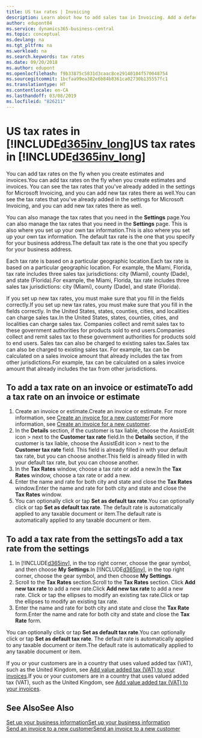 ```yaml
---
title: US tax rates | Invoicing
description: Learn about how to add sales tax in Invoicing. Add a default tax rate based on your own address, and add tax rates for your customers.
author: edupont04
ms.service: dynamics365-business-central
ms.topic: conceptual
ms.devlang: na
ms.tgt_pltfrm: na
ms.workload: na
ms.search.keywords: tax rates
ms.date: 09/20/2018
ms.author: edupont
ms.openlocfilehash: f9b33875c5831d3caac8ce29140104f570048754
ms.sourcegitcommit: 1bcfaa99ea302e6b84b8361ca02730b135557fc1
ms.translationtype: HT
ms.contentlocale: en-CA
ms.lasthandoff: 03/08/2019
ms.locfileid: "826211"
---
```

# <a name="us-tax-rates-in-included365invlongincludesd365invlongmd"></a><span data-ttu-id="1e26c-104">US tax rates in [!INCLUDE[d365inv_long](includes/d365inv_long.md)]</span><span class="sxs-lookup"><span data-stu-id="1e26c-104">US tax rates in [!INCLUDE[d365inv_long](includes/d365inv_long.md)]</span></span>
<span data-ttu-id="1e26c-105">You can add tax rates on the fly when you create estimates and invoices.</span><span class="sxs-lookup"><span data-stu-id="1e26c-105">You can add tax rates on the fly when you create estimates and invoices.</span></span> <span data-ttu-id="1e26c-106">You can see the tax rates that you've already added in the settings for Microsoft Invoicing, and you can add new tax rates there as well.</span><span class="sxs-lookup"><span data-stu-id="1e26c-106">You can see the tax rates that you've already added in the settings for Microsoft Invoicing, and you can add new tax rates there as well.</span></span>  

<span data-ttu-id="1e26c-107">You can also manage the tax rates that you need in the **Settings** page.</span><span class="sxs-lookup"><span data-stu-id="1e26c-107">You can also manage the tax rates that you need in the **Settings** page.</span></span> <span data-ttu-id="1e26c-108">This is also where you set up your own tax information.</span><span class="sxs-lookup"><span data-stu-id="1e26c-108">This is also where you set up your own tax information.</span></span> <span data-ttu-id="1e26c-109">The default tax rate is the one that you specify for your business address.</span><span class="sxs-lookup"><span data-stu-id="1e26c-109">The default tax rate is the one that you specify for your business address.</span></span>  

<span data-ttu-id="1e26c-110">Each tax rate is based on a particular geographic location.</span><span class="sxs-lookup"><span data-stu-id="1e26c-110">Each tax rate is based on a particular geographic location.</span></span> <span data-ttu-id="1e26c-111">For example, the Miami, Florida, tax rate includes three sales tax jurisdictions: city (Miami), county (Dade), and state (Florida).</span><span class="sxs-lookup"><span data-stu-id="1e26c-111">For example, the Miami, Florida, tax rate includes three sales tax jurisdictions: city (Miami), county (Dade), and state (Florida).</span></span>  

<span data-ttu-id="1e26c-112">If you set up new tax rates, you must make sure that you fill in the fields correctly.</span><span class="sxs-lookup"><span data-stu-id="1e26c-112">If you set up new tax rates, you must make sure that you fill in the fields correctly.</span></span> <span data-ttu-id="1e26c-113">In the United States, states, counties, cities, and localities can charge sales tax.</span><span class="sxs-lookup"><span data-stu-id="1e26c-113">In the United States, states, counties, cities, and localities can charge sales tax.</span></span> <span data-ttu-id="1e26c-114">Companies collect and remit sales tax to these government authorities for products sold to end users.</span><span class="sxs-lookup"><span data-stu-id="1e26c-114">Companies collect and remit sales tax to these government authorities for products sold to end users.</span></span> <span data-ttu-id="1e26c-115">Sales tax can also be charged to existing sales tax.</span><span class="sxs-lookup"><span data-stu-id="1e26c-115">Sales tax can also be charged to existing sales tax.</span></span> <span data-ttu-id="1e26c-116">For example, tax can be calculated on a sales invoice amount that already includes the tax from other jurisdictions.</span><span class="sxs-lookup"><span data-stu-id="1e26c-116">For example, tax can be calculated on a sales invoice amount that already includes the tax from other jurisdictions.</span></span>  

## <a name="to-add-a-tax-rate-on-an-invoice-or-estimate"></a><span data-ttu-id="1e26c-117">To add a tax rate on an invoice or estimate</span><span class="sxs-lookup"><span data-stu-id="1e26c-117">To add a tax rate on an invoice or estimate</span></span>

1. <span data-ttu-id="1e26c-118">Create an invoice or estimate.</span><span class="sxs-lookup"><span data-stu-id="1e26c-118">Create an invoice or estimate.</span></span> <span data-ttu-id="1e26c-119">For more information, see [Create an invoice for a new customer](send-invoice.md).</span><span class="sxs-lookup"><span data-stu-id="1e26c-119">For more information, see [Create an invoice for a new customer](send-invoice.md).</span></span>  
2. <span data-ttu-id="1e26c-120">In the **Details** section, if the customer is tax liable, choose the AssistEdit icon > next to the **Customer tax rate** field.</span><span class="sxs-lookup"><span data-stu-id="1e26c-120">In the **Details** section, if the customer is tax liable, choose the AssistEdit icon > next to the **Customer tax rate** field.</span></span> <span data-ttu-id="1e26c-121">This field is already filled in with your default tax rate, but you can choose another.</span><span class="sxs-lookup"><span data-stu-id="1e26c-121">This field is already filled in with your default tax rate, but you can choose another.</span></span>  
3. <span data-ttu-id="1e26c-122">In the **Tax Rates** window, choose a tax rate or add a new.</span><span class="sxs-lookup"><span data-stu-id="1e26c-122">In the **Tax Rates** window, choose a tax rate or add a new.</span></span>  
4. <span data-ttu-id="1e26c-123">Enter the name and rate for both city and state and close the **Tax Rates** window.</span><span class="sxs-lookup"><span data-stu-id="1e26c-123">Enter the name and rate for both city and state and close the **Tax Rates** window.</span></span>  
5. <span data-ttu-id="1e26c-124">You can optionally click or tap **Set as default tax rate**.</span><span class="sxs-lookup"><span data-stu-id="1e26c-124">You can optionally click or tap **Set as default tax rate**.</span></span> <span data-ttu-id="1e26c-125">The default rate is automatically applied to any taxable document or item.</span><span class="sxs-lookup"><span data-stu-id="1e26c-125">The default rate is automatically applied to any taxable document or item.</span></span>  

## <a name="to-add-a-tax-rate-from-the-settings"></a><span data-ttu-id="1e26c-126">To add a tax rate from the settings</span><span class="sxs-lookup"><span data-stu-id="1e26c-126">To add a tax rate from the settings</span></span>

1. <span data-ttu-id="1e26c-127">In [!INCLUDE[d365inv](includes/d365inv.md)], in the top right corner, choose the gear symbol, and then choose **My Settings**.</span><span class="sxs-lookup"><span data-stu-id="1e26c-127">In [!INCLUDE[d365inv](includes/d365inv.md)], in the top right corner, choose the gear symbol, and then choose **My Settings**.</span></span>  
2. <span data-ttu-id="1e26c-128">Scroll to the **Tax Rates** section.</span><span class="sxs-lookup"><span data-stu-id="1e26c-128">Scroll to the **Tax Rates** section.</span></span> <span data-ttu-id="1e26c-129">Click **Add new tax rate** to add a new rate.</span><span class="sxs-lookup"><span data-stu-id="1e26c-129">Click **Add new tax rate** to add a new rate.</span></span> <span data-ttu-id="1e26c-130">Click or tap the ellipses to modify an existing tax rate.</span><span class="sxs-lookup"><span data-stu-id="1e26c-130">Click or tap the ellipses to modify an existing tax rate.</span></span>  
3. <span data-ttu-id="1e26c-131">Enter the name and rate for both city and state and close the **Tax Rate** form.</span><span class="sxs-lookup"><span data-stu-id="1e26c-131">Enter the name and rate for both city and state and close the **Tax Rate** form.</span></span>  

<span data-ttu-id="1e26c-132">You can optionally click or tap **Set as default tax rate**.</span><span class="sxs-lookup"><span data-stu-id="1e26c-132">You can optionally click or tap **Set as default tax rate**.</span></span> <span data-ttu-id="1e26c-133">The default rate is automatically applied to any taxable document or item.</span><span class="sxs-lookup"><span data-stu-id="1e26c-133">The default rate is automatically applied to any taxable document or item.</span></span>  

<span data-ttu-id="1e26c-134">If you or your customers are in a country that uses valued added tax (VAT), such as the United Kingdom, see [Add value added tax (VAT) to your invoices](add-vat.md).</span><span class="sxs-lookup"><span data-stu-id="1e26c-134">If you or your customers are in a country that uses valued added tax (VAT), such as the United Kingdom, see [Add value added tax (VAT) to your invoices](add-vat.md).</span></span>  

## <a name="see-also"></a><span data-ttu-id="1e26c-135">See Also</span><span class="sxs-lookup"><span data-stu-id="1e26c-135">See Also</span></span>

[<span data-ttu-id="1e26c-136">Set up your business information</span><span class="sxs-lookup"><span data-stu-id="1e26c-136">Set up your business information</span></span>](set-up-business-profile.md)  
[<span data-ttu-id="1e26c-137">Send an invoice to a new customer</span><span class="sxs-lookup"><span data-stu-id="1e26c-137">Send an invoice to a new customer</span></span>](send-invoice.md)  
